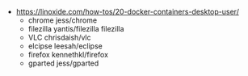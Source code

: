 - https://linoxide.com/how-tos/20-docker-containers-desktop-user/
  - chrome jess/chrome
  - filezilla  yantis/filezilla filezilla
  - VLC   chrisdaish/vlc
  - elcipse leesah/eclipse
  - firefox kennethkl/firefox
  - gparted   jess/gparted
